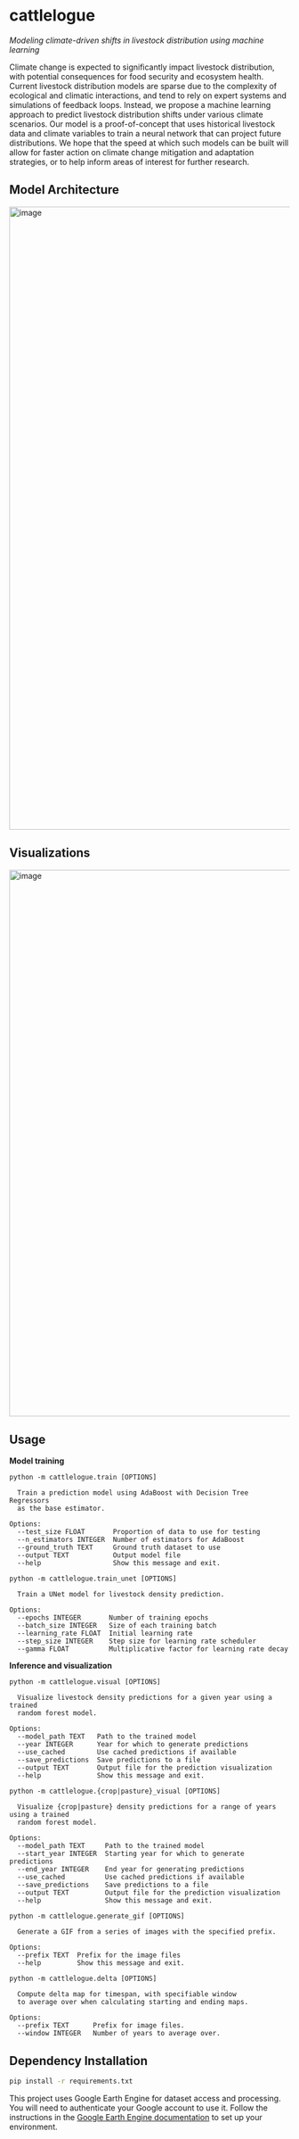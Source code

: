 # cattlelogue
*Modeling climate-driven shifts in livestock distribution using machine learning*

Climate change is expected to significantly impact livestock distribution, with potential consequences for food security and ecosystem health. Current livestock distribution models are sparse due to the complexity of ecological and climatic interactions, and tend to rely on expert systems and simulations of feedback loops. Instead, we propose a machine learning approach to predict livestock distribution shifts under various climate scenarios. Our model is a proof-of-concept that uses historical livestock data and climate variables to train a neural network that can project future distributions. We hope that the speed at which such models can be built will allow for faster action on climate change mitigation and adaptation strategies, or to help inform areas of interest for further research.

## Model Architecture
<img width="2580" height="1117" alt="image" src="https://github.com/user-attachments/assets/cbeead42-432b-441e-aee5-a47ca61d9347" />

## Visualizations
<img width="2065" height="980" alt="image" src="https://github.com/user-attachments/assets/d263d1ff-5c11-402d-ace8-d32ecd8faf84" />


## Usage
**Model training**
```
python -m cattlelogue.train [OPTIONS]

  Train a prediction model using AdaBoost with Decision Tree Regressors
  as the base estimator.

Options:
  --test_size FLOAT       Proportion of data to use for testing
  --n_estimators INTEGER  Number of estimators for AdaBoost
  --ground_truth TEXT     Ground truth dataset to use
  --output TEXT           Output model file
  --help                  Show this message and exit.
```

```
python -m cattlelogue.train_unet [OPTIONS]

  Train a UNet model for livestock density prediction.

Options:
  --epochs INTEGER       Number of training epochs
  --batch_size INTEGER   Size of each training batch
  --learning_rate FLOAT  Initial learning rate
  --step_size INTEGER    Step size for learning rate scheduler
  --gamma FLOAT          Multiplicative factor for learning rate decay
```

**Inference and visualization**
```
python -m cattlelogue.visual [OPTIONS]

  Visualize livestock density predictions for a given year using a trained
  random forest model.

Options:
  --model_path TEXT   Path to the trained model
  --year INTEGER      Year for which to generate predictions
  --use_cached        Use cached predictions if available
  --save_predictions  Save predictions to a file
  --output TEXT       Output file for the prediction visualization
  --help              Show this message and exit.
```

```
python -m cattlelogue.{crop|pasture}_visual [OPTIONS]

  Visualize {crop|pasture} density predictions for a range of years using a trained
  random forest model.

Options:
  --model_path TEXT     Path to the trained model
  --start_year INTEGER  Starting year for which to generate predictions
  --end_year INTEGER    End year for generating predictions
  --use_cached          Use cached predictions if available
  --save_predictions    Save predictions to a file
  --output TEXT         Output file for the prediction visualization
  --help                Show this message and exit.
```

```
python -m cattlelogue.generate_gif [OPTIONS]

  Generate a GIF from a series of images with the specified prefix.

Options:
  --prefix TEXT  Prefix for the image files
  --help         Show this message and exit.
```

```
python -m cattlelogue.delta [OPTIONS]

  Compute delta map for timespan, with specifiable window
  to average over when calculating starting and ending maps.

Options:
  --prefix TEXT      Prefix for image files.
  --window INTEGER   Number of years to average over.
```

## Dependency Installation

```bash
pip install -r requirements.txt
```
This project uses Google Earth Engine for dataset access and processing. You will need to authenticate your Google account to use it. Follow the instructions in the [Google Earth Engine documentation](https://developers.google.com/earth-engine/guides/python_install) to set up your environment.
